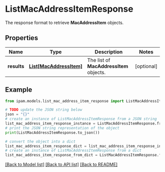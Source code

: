 # ListMacAddressItemResponse

The response format to retrieve __MacAddressItem__ objects.

## Properties

Name | Type | Description | Notes
------------ | ------------- | ------------- | -------------
**results** | [**List[MacAddressItem]**](MacAddressItem.md) | The list of __MacAddressItem__ objects. | [optional] 

## Example

```python
from ipam.models.list_mac_address_item_response import ListMacAddressItemResponse

# TODO update the JSON string below
json = "{}"
# create an instance of ListMacAddressItemResponse from a JSON string
list_mac_address_item_response_instance = ListMacAddressItemResponse.from_json(json)
# print the JSON string representation of the object
print(ListMacAddressItemResponse.to_json())

# convert the object into a dict
list_mac_address_item_response_dict = list_mac_address_item_response_instance.to_dict()
# create an instance of ListMacAddressItemResponse from a dict
list_mac_address_item_response_from_dict = ListMacAddressItemResponse.from_dict(list_mac_address_item_response_dict)
```
[[Back to Model list]](../README.md#documentation-for-models) [[Back to API list]](../README.md#documentation-for-api-endpoints) [[Back to README]](../README.md)


